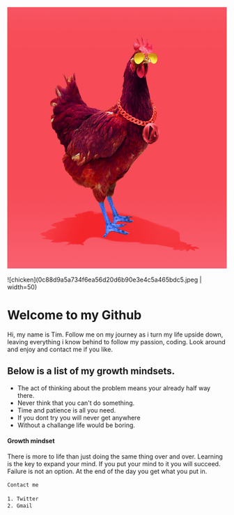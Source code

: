 
<img src="0c88d9a5a734f6ea56d20d6b90e3e4c5a465bdc5.jpeg" width="600" height="600"/>

![chicken](0c88d9a5a734f6ea56d20d6b90e3e4c5a465bdc5.jpeg | width=50)


# __Welcome to my Github__

Hi, my name is Tim. Follow me on my journey as i turn my life upside down, leaving everything i know behind to follow my passion, coding. Look around and enjoy and contact me if you like.

## Below is a list of my growth mindsets.


 - The act of thinking about the problem means your already half way there. 
 - Never think that you can't do something. 
 - Time and patience is all you need.
 - If you dont try you will never get anywhere
 - Without a challange life would be boring. 



#### __Growth mindset__ 

There is more to life than just doing the same thing over and over. Learning is the key to expand your mind. If you put your mind to it you will succeed. Failure is not an option. At the end of the day you get what you put in. 



```
Contact me 

1. Twitter 
2. Gmail 

```








